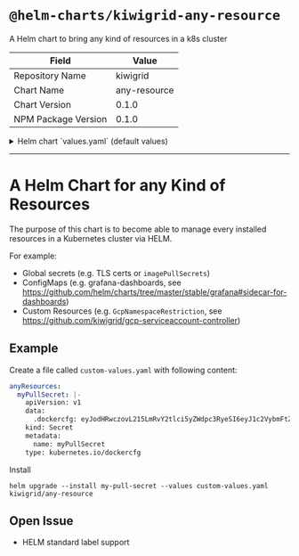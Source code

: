 # `@helm-charts/kiwigrid-any-resource`

A Helm chart to bring any kind of resources in a k8s cluster

| Field               | Value        |
| ------------------- | ------------ |
| Repository Name     | kiwigrid     |
| Chart Name          | any-resource |
| Chart Version       | 0.1.0        |
| NPM Package Version | 0.1.0        |

<details>

<summary>Helm chart `values.yaml` (default values)</summary>

```yaml
anyResources: {}
#  exampleResource: |-
#    apiVersion: v1
#    kind: ConfigMap
#    metadata:
#      name: example-resource
#    data:
#      foo: bar
```

</details>

---

# A Helm Chart for any Kind of Resources

The purpose of this chart is to become able to manage every installed resources in a Kubernetes cluster via HELM.

For example:

- Global secrets (e.g. TLS certs or `imagePullSecrets`)
- ConfigMaps (e.g. grafana-dashboards, see https://github.com/helm/charts/tree/master/stable/grafana#sidecar-for-dashboards)
- Custom Resources (e.g. `GcpNamespaceRestriction`, see https://github.com/kiwigrid/gcp-serviceaccount-controller)

## Example

Create a file called `custom-values.yaml` with following content:

```yaml
anyResources:
  myPullSecret: |-
    apiVersion: v1
    data:
      .dockercfg: eyJodHRwczovL215LmRvY2tlci5yZWdpc3RyeSI6eyJ1c2VybmFtZSI6ImRvY2tlciIsInBhc3N3b3JkIjoidW5rbm93biIsImF1dGgiOiJFaWsxYWhrdXVzaG9ocGhpdWY5emFocGhlZVRoYXhhPSJ9fQo=
    kind: Secret
    metadata:
      name: myPullSecret
    type: kubernetes.io/dockercfg
```

Install

```console
helm upgrade --install my-pull-secret --values custom-values.yaml kiwigrid/any-resource
```

## Open Issue

- HELM standard label support
